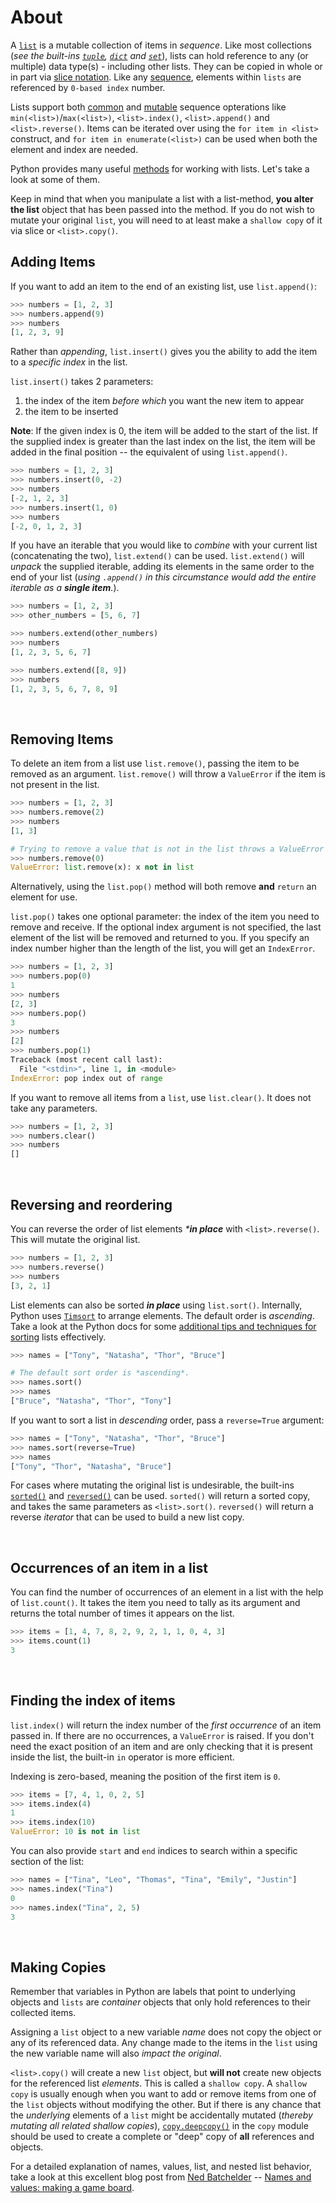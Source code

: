 # About

A [`list`][list] is a mutable collection of items in _sequence_. Like most collections (_see the built-ins [`tuple`][tuple], [`dict`][dict] and [`set`][set]_), lists can hold reference to any (or multiple) data type(s) - including other lists.  They can be copied in whole or in part via [slice notation][slice notation]. Like any [sequence][sequence type], elements within `lists` are referenced by `0-based index` number.

Lists support both [common][common sequence operations] and [mutable][mutable sequence operations] sequence opterations like `min(<list>)`/`max(<list>)`, `<list>.index()`, `<list>.append()` and `<list>.reverse()`. Items can be iterated over using the `for item in <list>` construct, and `for item in enumerate(<list>)` can be used when both the element and index are needed.

Python provides many useful [methods][list-methods] for working with lists. Let's take a look at some of them.

Keep in mind that when you manipulate a list with a list-method, **you alter the list** object that has been passed into the method. If you do not wish to mutate your original `list`, you will need to at least make a `shallow copy` of it via slice or `<list>.copy()`.

## Adding Items

If you want to add an item to the end of an existing list, use `list.append()`:

```python
>>> numbers = [1, 2, 3]
>>> numbers.append(9)
>>> numbers
[1, 2, 3, 9]
```

Rather than _appending_, `list.insert()` gives you the ability to add the item to a _specific index_ in the list.

`list.insert()` takes 2 parameters:

1. the index of the item _before which_ you want the new item to appear
2. the item to be inserted

**Note**: If the given index is 0, the item will be added to the start of the list. If the supplied index is greater than the last index on the list, the item will be added in the final position -- the equivalent of using `list.append()`.

```python
>>> numbers = [1, 2, 3]
>>> numbers.insert(0, -2)
>>> numbers
[-2, 1, 2, 3]
>>> numbers.insert(1, 0)
>>> numbers
[-2, 0, 1, 2, 3]
```

If you have an iterable that you would like to _combine_ with your current list (concatenating the two), `list.extend()` can be used. `list.extend()` will _unpack_ the supplied iterable, adding its elements in the same order to the end of your list (_using `.append()` in this circumstance would add the entire iterable as a **single item**._).

```python
>>> numbers = [1, 2, 3]
>>> other_numbers = [5, 6, 7]

>>> numbers.extend(other_numbers)
>>> numbers
[1, 2, 3, 5, 6, 7]

>>> numbers.extend([8, 9])
>>> numbers
[1, 2, 3, 5, 6, 7, 8, 9]
```

<br>

## Removing Items

To delete an item from a list use `list.remove()`, passing the item to be removed as an argument. `list.remove()` will throw a `ValueError` if the item is not present in the list.

```python
>>> numbers = [1, 2, 3]
>>> numbers.remove(2)
>>> numbers
[1, 3]

# Trying to remove a value that is not in the list throws a ValueError
>>> numbers.remove(0)
ValueError: list.remove(x): x not in list
```

Alternatively, using the `list.pop()` method will both remove **and** `return` an element for use.

`list.pop()` takes one optional parameter: the index of the item you need to remove and receive. If the optional index argument is not specified, the last element of the list will be removed and returned to you. If you specify an index number higher than the length of the list, you will get an `IndexError`.

```python
>>> numbers = [1, 2, 3]
>>> numbers.pop(0)
1
>>> numbers
[2, 3]
>>> numbers.pop()
3
>>> numbers
[2]
>>> numbers.pop(1)
Traceback (most recent call last):
  File "<stdin>", line 1, in <module>
IndexError: pop index out of range
```

If you want to remove all items from a `list`, use `list.clear()`. It does not take any parameters.

```python
>>> numbers = [1, 2, 3]
>>> numbers.clear()
>>> numbers
[]
```

<br>

## Reversing and reordering

You can reverse the order of list elements _***in place**_ with `<list>.reverse()`.  This will mutate the original list.

```python
>>> numbers = [1, 2, 3]
>>> numbers.reverse()
>>> numbers
[3, 2, 1]
```

List elements can also be sorted  _**in place**_ using `list.sort()`. Internally, Python uses [`Timsort`][timsort] to arrange elements. The default order is _ascending_. Take a look at the Python docs for some [additional tips and techniques for sorting][sorting how to] lists effectively.

```python
>>> names = ["Tony", "Natasha", "Thor", "Bruce"]

# The default sort order is *ascending*.
>>> names.sort()
>>> names
["Bruce", "Natasha", "Thor", "Tony"]
```

If you want to sort a list in _descending_ order, pass a `reverse=True` argument:

```python
>>> names = ["Tony", "Natasha", "Thor", "Bruce"]
>>> names.sort(reverse=True)
>>> names
["Tony", "Thor", "Natasha", "Bruce"]
```

For cases where mutating the original list is undesirable, the built-ins [`sorted()`][sorted] and [`reversed()`][reversed] can be used.  `sorted()` will return a sorted copy, and takes the same parameters as `<list>.sort()`. `reversed()` will return a reverse _iterator_ that can be used to build a new list copy.

<br>

## Occurrences of an item in a list

You can find the number of occurrences of an element in a list with the help of `list.count()`. It takes the item you need to tally as its argument and returns the total number of times it appears on the list.

```python
>>> items = [1, 4, 7, 8, 2, 9, 2, 1, 1, 0, 4, 3]
>>> items.count(1)
3
```

<br>

## Finding the index of items

`list.index()` will return the index number of the _first occurrence_ of an item passed in. If there are no occurrences, a `ValueError` is raised. If you don't need the exact position of an item and are only checking that it is present inside the list, the built-in `in` operator is more efficient.

Indexing is zero-based, meaning the position of the first item is `0`.

```python
>>> items = [7, 4, 1, 0, 2, 5]
>>> items.index(4)
1
>>> items.index(10)
ValueError: 10 is not in list
```

You can also provide `start` and `end` indices to search within a specific section of the list:

```python
>>> names = ["Tina", "Leo", "Thomas", "Tina", "Emily", "Justin"]
>>> names.index("Tina")
0
>>> names.index("Tina", 2, 5)
3
```

<br>

## Making Copies

Remember that variables in Python are labels that point to underlying objects and `lists` are _container_ objects that only hold references to their collected items.

Assigning a `list` object to a new variable _name_ does not copy the object or any of its referenced data. Any change made to the items in the `list` using the new variable name will also _impact the original_.

`<list>.copy()` will create a new `list` object, but **will not** create new objects for the referenced list _elements_. This is called a `shallow copy`.  A `shallow copy` is usually enough when you want to add or remove items from one of the `list` objects without modifying the other.  But if there is any chance that the _underlying_ elements of a `list` might be accidentally mutated (_thereby mutating all related shallow copies_),  [`copy.deepcopy()`][deepcopy] in the `copy` module should be used to create a complete or "deep" copy of **all** references and objects.

For a detailed explanation of names, values, list, and nested list behavior, take a look at this excellent blog post from [Ned Batchelder][ned batchelder] -- [Names and values: making a game board][names and values].

[list-methods]: https://docs.python.org/3/tutorial/datastructures.html#more-on-lists
[timsort]: https://en.wikipedia.org/wiki/Timsort
[sorted]: https://docs.python.org/3/library/functions.html#sorted
[reversed]: https://docs.python.org/3/library/functions.html#reversed
[sorting how to]: https://docs.python.org/3/howto/sorting.html
[list]: https://docs.python.org/3/library/stdtypes.html#list
[tuple]: https://docs.python.org/3/library/stdtypes.html#tuple
[set]: https://docs.python.org/3/library/stdtypes.html#set
[dict]: https://docs.python.org/3/library/stdtypes.html#dict
[common sequence operations]: https://docs.python.org/3/library/stdtypes.html#common-sequence-operations
[slice notation]: https://docs.python.org/3/reference/expressions.html#slicings
[sequence type]: https://docs.python.org/3/library/stdtypes.html#sequence-types-list-tuple-range
[deepcopy]: https://docs.python.org/3/library/copy.html
[mutable sequence operations]: https://docs.python.org/3/library/stdtypes.html#typesseq-mutable
[names and values]: https://nedbatchelder.com/blog/201308/names_and_values_making_a_game_board.html
[ned batchelder]: https://nedbatchelder.com/
